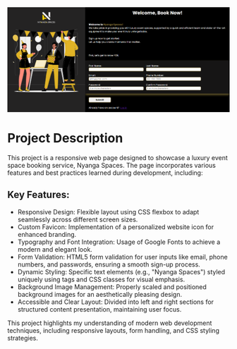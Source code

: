 <img src="/img/Final.png" alt="Project Screenshot">

# Project Description
  This project is a responsive web page designed to showcase a luxury event space booking service, Nyanga Spaces. The page incorporates various features and best practices learned during development, including:

## Key Features:
  - Responsive Design: Flexible layout using CSS flexbox to adapt seamlessly across different screen sizes.
  - Custom Favicon: Implementation of a personalized website icon for enhanced branding.
  - Typography and Font Integration: Usage of Google Fonts to achieve a modern and elegant look.
  - Form Validation: HTML5 form validation for user inputs like email, phone numbers, and passwords, ensuring a smooth sign-up process.
  - Dynamic Styling: Specific text elements (e.g., "Nyanga Spaces") styled uniquely using <span> tags and CSS classes for visual emphasis.
  - Background Image Management: Properly scaled and positioned background images for an aesthetically pleasing design.
  - Accessible and Clear Layout: Divided into left and right sections for structured content presentation, maintaining user focus.
  
  This project highlights my understanding of modern web development techniques, including responsive layouts, form handling, and CSS styling strategies.
